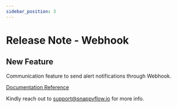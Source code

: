```yaml
---
sidebar_position: 3 
---
```

# Release Note - Webhook
## New Feature

Communication feature to send alert notifications through Webhook.

[Documentation Reference](docs/Alerts_notifications/Notifications/Create_Notification_Channel/webhook)

Kindly reach out to [support@snappyflow.io](mailto:support@snappyflow.io) for more info.

